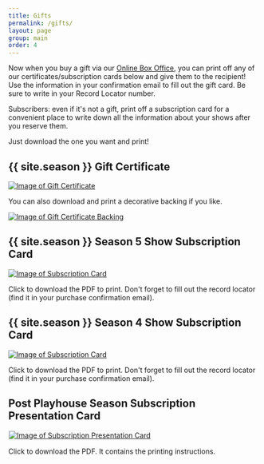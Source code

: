 ```yaml
---
title: Gifts
permalink: /gifts/
layout: page
group: main
order: 4
---
```

Now when you buy a gift via our [Online Box Office](https://postplayhousetickets.universitytickets.com/user_pages/event_listings.asp), you can print off any of our certificates/subscription cards below and give them to the recipient! Use the information in your confirmation email to fill out the gift card. Be sure to write in your Record Locator number.

Subscribers: even if it's not a gift, print off a subscription card for a convenient place to write down all the information about your shows after you reserve them.

Just download the one you want and print!

## {{ site.season }} Gift Certificate

<a href="{{ site.baseurl }}/documents/gift-certificate.pdf" download><img src="{{ site.baseurl }}/documents/gift-certificate.png" alt="Image of Gift Certificate"></a>

You can also download and print a decorative backing if you like.

<a href="{{ site.baseurl }}/documents/gift-certificate-backing.pdf" download><img src="{{ site.baseurl }}/documents/gift-certificate-backing.png" alt="Image of Gift Certificate Backing"></a>


## {{ site.season }} Season 5 Show Subscription Card

<a href="{{ site.baseurl }}/documents/subscription-card-5.pdf" download><img src="{{ site.baseurl }}/documents/subscription-card-5.png" alt="Image of Subscription Card"></a>

Click to download the PDF to print. Don't forget to fill out the record locator (find it in your purchase confirmation email).


## {{ site.season }} Season 4 Show Subscription Card

<a href="{{ site.baseurl }}/documents/subscription-card-4.pdf" download><img src="{{ site.baseurl }}/documents/subscription-card-4.png" alt="Image of Subscription Card"></a>

Click to download the PDF to print. Don't forget to fill out the record locator (find it in your purchase confirmation email).


## Post Playhouse Season Subscription Presentation Card

<a href="{{ site.baseurl }}/documents/subscription-presenter.pdf" download><img src="{{ site.baseurl }}/documents/subscription-presenter.png" alt="Image of Subscription Presentation Card" style="border: 1px solid #eee"></a>

Click to download the PDF. It contains the printing instructions.
